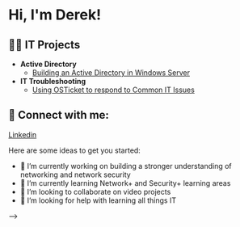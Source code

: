 <h1>Hi, I'm Derek! <br/></h1>

<h2>👨‍💻 IT Projects </h2>

- <b>Active Directory</b>
  - [Building an Active Directory in Windows Server]()
- <b>IT Troubleshooting</b>
  - [Using OSTicket to respond to Common IT Issues]()



<h2> 🤳 Connect with me:</h2>

<a href="https://www.linkedin.com/in/derekmegenbir/" />Linkedin </a>



Here are some ideas to get you started:

- 🔭 I’m currently working on building a stronger understanding of networking and network security
- 🌱 I’m currently learning Network+ and Security+ learning areas
- 👯 I’m looking to collaborate on video projects
- 🤔 I’m looking for help with learning all things IT

-->
